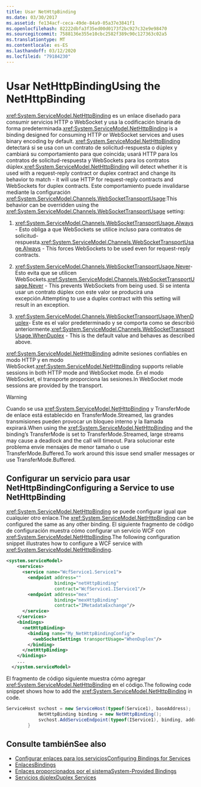 ```yaml
---
title: Usar NetHttpBinding
ms.date: 03/30/2017
ms.assetid: fe134acf-ceca-49de-84a9-05a37e3841f1
ms.openlocfilehash: 82222dbfa3f35ed00d0173f2bc927c32e9e98470
ms.sourcegitcommit: 7588136e355e10cbc2582f389c90c127363c02a5
ms.translationtype: MT
ms.contentlocale: es-ES
ms.lasthandoff: 03/12/2020
ms.locfileid: "79184230"
---
```

# <a name="using-the-nethttpbinding"></a><span data-ttu-id="28aab-102">Usar NetHttpBinding</span><span class="sxs-lookup"><span data-stu-id="28aab-102">Using the NetHttpBinding</span></span>
<span data-ttu-id="28aab-103"><xref:System.ServiceModel.NetHttpBinding> es un enlace diseñado para consumir servicios HTTP o WebSocket y usa la codificación binaria de forma predeterminada.</span><span class="sxs-lookup"><span data-stu-id="28aab-103"><xref:System.ServiceModel.NetHttpBinding> is a binding designed for consuming HTTP or WebSocket services and uses binary encoding by default.</span></span> <span data-ttu-id="28aab-104"><xref:System.ServiceModel.NetHttpBinding> detectará si se usa con un contrato de solicitud-respuesta o dúplex y cambiará su comportamiento para que coincida; usará HTTP para los contratos de solicitud-respuesta y WebSockets para los contratos dúplex.</span><span class="sxs-lookup"><span data-stu-id="28aab-104"><xref:System.ServiceModel.NetHttpBinding> will detect whether it is used with a request-reply contract or duplex contract and change its behavior to match - it will use HTTP for request-reply contracts and WebSockets for duplex contracts.</span></span> <span data-ttu-id="28aab-105">Este comportamiento puede invalidarse mediante la configuración <xref:System.ServiceModel.Channels.WebSocketTransportUsage>:</span><span class="sxs-lookup"><span data-stu-id="28aab-105">This behavior can be overridden using the <xref:System.ServiceModel.Channels.WebSocketTransportUsage> setting:</span></span>  
  
1. <span data-ttu-id="28aab-106"><xref:System.ServiceModel.Channels.WebSocketTransportUsage.Always>- Esto obliga a que WebSockets se utilice incluso para contratos de solicitud-respuesta.</span><span class="sxs-lookup"><span data-stu-id="28aab-106"><xref:System.ServiceModel.Channels.WebSocketTransportUsage.Always> - This forces WebSockets to be used even for request-reply contracts.</span></span>  
  
2. <span data-ttu-id="28aab-107"><xref:System.ServiceModel.Channels.WebSocketTransportUsage.Never>- Esto evita que se utilicen WebSockets.</span><span class="sxs-lookup"><span data-stu-id="28aab-107"><xref:System.ServiceModel.Channels.WebSocketTransportUsage.Never> - This prevents WebSockets from being used.</span></span> <span data-ttu-id="28aab-108">Si se intenta usar un contrato dúplex con este valor se producirá una excepción.</span><span class="sxs-lookup"><span data-stu-id="28aab-108">Attempting to use a duplex contract with this setting will result in an exception.</span></span>  
  
3. <span data-ttu-id="28aab-109"><xref:System.ServiceModel.Channels.WebSocketTransportUsage.WhenDuplex>- Este es el valor predeterminado y se comporta como se describió anteriormente.</span><span class="sxs-lookup"><span data-stu-id="28aab-109"><xref:System.ServiceModel.Channels.WebSocketTransportUsage.WhenDuplex> - This is the default value and behaves as described above.</span></span>  
  
 <span data-ttu-id="28aab-110"><xref:System.ServiceModel.NetHttpBinding> admite sesiones confiables en modo HTTP y en modo WebSocket.</span><span class="sxs-lookup"><span data-stu-id="28aab-110"><xref:System.ServiceModel.NetHttpBinding> supports reliable sessions in both HTTP mode and WebSocket mode.</span></span> <span data-ttu-id="28aab-111">En el modo WebSocket, el transporte proporciona las sesiones.</span><span class="sxs-lookup"><span data-stu-id="28aab-111">In WebSocket mode sessions are provided by the transport.</span></span>  
  
> [!WARNING]
> <span data-ttu-id="28aab-112">Cuando se usa <xref:System.ServiceModel.NetHttpBinding> y TransferMode de enlace está establecido en TransferMode.Streamed, las grandes transmisiones pueden provocar un bloqueo interno y la llamada expirará.</span><span class="sxs-lookup"><span data-stu-id="28aab-112">When using the <xref:System.ServiceModel.NetHttpBinding> and the binding’s TransferMode is set to TransferMode.Streamed, large streams may cause a deadlock and the call will timeout.</span></span> <span data-ttu-id="28aab-113">Para solucionar este problema envíe mensajes de menor tamaño o use TransferMode.Buffered.</span><span class="sxs-lookup"><span data-stu-id="28aab-113">To work around this issue send smaller messages or use TransferMode.Buffered.</span></span>  
  
## <a name="configuring-a-service-to-use-nethttpbinding"></a><span data-ttu-id="28aab-114">Configurar un servicio para usar NetHttpBinding</span><span class="sxs-lookup"><span data-stu-id="28aab-114">Configuring a Service to use NetHttpBinding</span></span>  
 <span data-ttu-id="28aab-115"><xref:System.ServiceModel.NetHttpBinding> se puede configurar igual que cualquier otro enlace.</span><span class="sxs-lookup"><span data-stu-id="28aab-115">The <xref:System.ServiceModel.NetHttpBinding> can be configured the same as any other binding.</span></span> <span data-ttu-id="28aab-116">El siguiente fragmento de código de configuración muestra cómo configurar un servicio WCF con <xref:System.ServiceModel.NetHttpBinding>.</span><span class="sxs-lookup"><span data-stu-id="28aab-116">The following configuration snippet illustrates how to configure a WCF service with <xref:System.ServiceModel.NetHttpBinding>.</span></span>  
  
```xml  
<system.serviceModel>  
    <services>  
      <service name="WcfService1.Service1">  
        <endpoint address=""  
                  binding="netHttpBinding"  
                  contract="WcfService1.IService1"/>  
        <endpoint address="mex"  
                  binding="mexHttpBinding"  
                  contract="IMetadataExchange"/>  
      </service>  
    </services>  
    <bindings>  
      <netHttpBinding>  
        <binding name="My_NetHttpBindingConfig">  
          <webSocketSettings transportUsage="WhenDuplex"/>  
        </binding>  
      </netHttpBinding>  
    </bindings>  
    ...
  </system.serviceModel>  
```  
  
 <span data-ttu-id="28aab-117">El fragmento de código siguiente muestra cómo agregar <xref:System.ServiceModel.NetHttpBinding> en el código.</span><span class="sxs-lookup"><span data-stu-id="28aab-117">The following code snippet shows how to add the <xref:System.ServiceModel.NetHttpBinding> in code.</span></span>  
  
```csharp  
ServiceHost svchost = new ServiceHost(typeof(Service1), baseAddress);  
            NetHttpBinding binding = new NetHttpBinding();  
            svchost.AddServiceEndpoint(typeof(IService1), binding, address);
        }  
```  
  
## <a name="see-also"></a><span data-ttu-id="28aab-118">Consulte también</span><span class="sxs-lookup"><span data-stu-id="28aab-118">See also</span></span>

- [<span data-ttu-id="28aab-119">Configurar enlaces para los servicios</span><span class="sxs-lookup"><span data-stu-id="28aab-119">Configuring Bindings for Services</span></span>](../../../../docs/framework/wcf/configuring-bindings-for-wcf-services.md)
- [<span data-ttu-id="28aab-120">Enlaces</span><span class="sxs-lookup"><span data-stu-id="28aab-120">Bindings</span></span>](../../../../docs/framework/wcf/feature-details/bindings.md)
- [<span data-ttu-id="28aab-121">Enlaces proporcionados por el sistema</span><span class="sxs-lookup"><span data-stu-id="28aab-121">System-Provided Bindings</span></span>](../../../../docs/framework/wcf/system-provided-bindings.md)
- [<span data-ttu-id="28aab-122">Servicios dúplex</span><span class="sxs-lookup"><span data-stu-id="28aab-122">Duplex Services</span></span>](../../../../docs/framework/wcf/feature-details/duplex-services.md)
